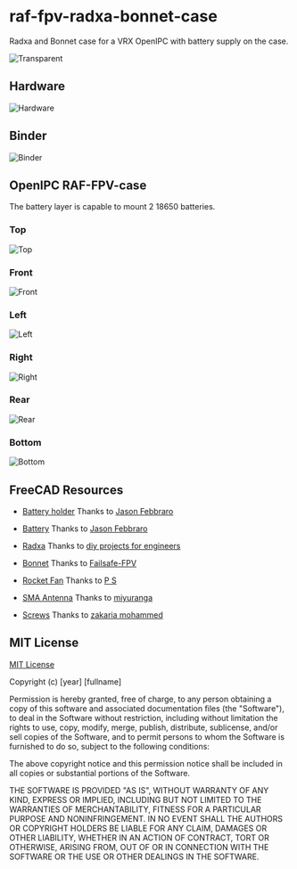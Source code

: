 # raf-fpv-radxa-bonnet-case
Radxa and Bonnet case for a VRX OpenIPC with battery supply on the case.

![Transparent](./resources/transparent.png "Transparent")


## Hardware 

![Hardware](./resources/hardware.png "Hardware")

## Binder 

![Binder](./resources/binder.png "Binder")

## OpenIPC RAF-FPV-case

The battery layer is capable to mount 2 18650 batteries.

### Top 

![Top](./resources/top.png "Top")

### Front 

![Front](./resources/front.png "Front")

### Left

![Left](./resources/left.png "Left")

### Right

![Right](./resources/right.png "Right")

### Rear

![Rear](./resources/rear.png "Rear")

### Bottom

![Bottom](./resources/bottom.png "Bottom")



## FreeCAD Resources

- [Battery holder](https://grabcad.com/library/foriot-1865o-battery-holder-li-ion-battery-1) Thanks to [Jason Febbraro](https://grabcad.com/jason.febbraro-1)

- [Battery](https://grabcad.com/library/sony-murata-vtc5a-18650-2600mah-25a-battery-1) Thanks to [Jason Febbraro](https://grabcad.com/jason.febbraro-1)
 
 
- [Radxa](https://grabcad.com/library/radxa-zero-3w-1) Thanks to [diy projects for engineers]( https://grabcad.com/diy.projects.for.engineers-1)

- [Bonnet](https://www.youtube.com/redirect?event=video_description&redir_token=QUFFLUhqbElNaklDa3BsdmFlX29aRjN5LWhuZGxKc1dNd3xBQ3Jtc0ttbXMxNTdvT3RRQWQ3SGpGUnB0V2Q0c0J2RUwza0M1UThocTRPQUJha1laNVpnZXB2WGppMnVzcGE3a2UzaEFsdzhZcU40eW4tNmxld2R4VDJjN295MVdiWkF5M0pBSnhiVTJTVHhRdVdnRTBVQlg0UQ&q=https%3A%2F%2Fdrive.google.com%2Fuc%3Fexport%3Ddownload%26id%3D1c0SsYQouC9CZ24Pc78TkuwzHtq7nHqme&v=clJ_RMedGbA) Thanks to [Failsafe-FPV](https://www.youtube.com/@Failsafe-FPV)

- [Rocket Fan](https://grabcad.com/library/rocket-rc-fan-30mm-1) Thanks to [P S](https://grabcad.com/p.s-262)

- [SMA Antenna](https://grabcad.com/library/sma-antenna-connector-2) Thanks to [miyuranga](https://grabcad.com/miyuranga-1)

- [Screws](https://grabcad.com/library/metric-screws-from-m2-x-2-5-to-m2-x-20-1) Thanks to [zakaria mohammed](https://grabcad.com/zakaria.mohammed-5)

## MIT License 

[MIT License](https://choosealicense.com/licenses/mit/)

Copyright (c) [year] [fullname]

Permission is hereby granted, free of charge, to any person obtaining a copy
of this software and associated documentation files (the "Software"), to deal
in the Software without restriction, including without limitation the rights
to use, copy, modify, merge, publish, distribute, sublicense, and/or sell
copies of the Software, and to permit persons to whom the Software is
furnished to do so, subject to the following conditions:

The above copyright notice and this permission notice shall be included in all
copies or substantial portions of the Software.

THE SOFTWARE IS PROVIDED "AS IS", WITHOUT WARRANTY OF ANY KIND, EXPRESS OR
IMPLIED, INCLUDING BUT NOT LIMITED TO THE WARRANTIES OF MERCHANTABILITY,
FITNESS FOR A PARTICULAR PURPOSE AND NONINFRINGEMENT. IN NO EVENT SHALL THE
AUTHORS OR COPYRIGHT HOLDERS BE LIABLE FOR ANY CLAIM, DAMAGES OR OTHER
LIABILITY, WHETHER IN AN ACTION OF CONTRACT, TORT OR OTHERWISE, ARISING FROM,
OUT OF OR IN CONNECTION WITH THE SOFTWARE OR THE USE OR OTHER DEALINGS IN THE
SOFTWARE.